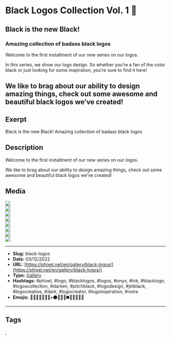 # Black Logos Collection Vol. 1 🖤
## Black is the new Black!
### Amazing collection of badass black logos
Welcome to the first installment of our new series on our logos.

In this series, we show our logo design. So whether you’re a fan of the color black or just looking for some inspiration, you’re sure to find it here!

We like to brag about our ability to design amazing things, check out some awesome and beautiful black logos we’ve created!
------------
## Exerpt
Black is the new Black!
Amazing collection of badass black logos
## Description
Welcome to the first installment of our new series on our logos.

We like to brag about our ability to design amazing things, check out some awesome and beautiful black logos we’ve created!
## Media
<img src="media/8db6e988/black-logo-001.jpg" loading="lazy"><br>
<img src="media/761059f5/black-logo-003.jpg" loading="lazy"><br>
<img src="media/85fe1f3b/black-logo-004.jpg" loading="lazy"><br>
<img src="media/86185cd8/black-logo-005.jpg" loading="lazy"><br>
<img src="media/0f0f0192/black-logo-006.jpg" loading="lazy"><br>
<img src="media/02037d05/black-logo-007.jpg" loading="lazy"><br>
<img src="media/1ad4a19a/black-logo-008.jpg" loading="lazy"><br>
<img src="media/fa05fd04/black-logo-009.jpg" loading="lazy"><br>

------------
- **Slug:** black-logos
- **Date:** 03/12/2022
- **URL:** [https://phixel.net/en/gallery/black-logos/](https://phixel.net/en/gallery/black-logos/)
- **Type:** [Gallery](#gallery)
- **Hashtags:** #phixel, #logo, #blacklogos, #logos, #onyx, #ink, #blacklogo, #logoscollection, #darken, #pitchblack, #logodesign, #jetblack, #logocreative, #dark, #logocreator, #logoinspiration, #noire
- **Emojis:** 🖤🖤🖤🖤🖤🖤🖤▪️⚫👩🏿‍🦳◼️🖤🖤🖤🖤🖤

------------
## Tags
[ ](# )

